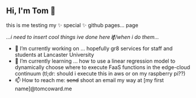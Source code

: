 ## Hi, I'm Tom 👋

this is me testing my ✨ special ✨ github pages... page

*...i need to insert cool things ive done here **if**/when i do them...*

- 🔭 I’m currently working on ... hopefully gr8 services for staff and students at Lancaster University
- 🌱 I’m currently learning ... how to use a linear regression model to dynamically choose where to execute FaaS functions in the edge-cloud continuum (tl;dr: should i execute this in aws or on my raspberry pi??)
- 📫 How to reach me: ~~send~~ shoot an email my way at [my first name]@tomcoward.me
